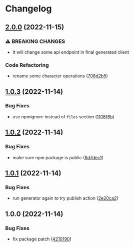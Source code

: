 # Changelog

## [2.0.0](https://github.com/dariusbakunas/eve-esi-client/compare/v1.0.3...v2.0.0) (2022-11-15)


### ⚠ BREAKING CHANGES

* It will change some api endpoint in final generated client

### Code Refactoring

* rename some character operations ([708d2b5](https://github.com/dariusbakunas/eve-esi-client/commit/708d2b52b14578137959566f96f37b3baa0bd446))

## [1.0.3](https://github.com/dariusbakunas/eve-esi-client/compare/v1.0.2...v1.0.3) (2022-11-14)


### Bug Fixes

* use npmignore instead of `files` section ([1f08f6b](https://github.com/dariusbakunas/eve-esi-client/commit/1f08f6b845d6c54513482d29fc82c6021864f214))

## [1.0.2](https://github.com/dariusbakunas/eve-esi-client/compare/v1.0.1...v1.0.2) (2022-11-14)


### Bug Fixes

* make sure npm package is public ([8d7dec1](https://github.com/dariusbakunas/eve-esi-client/commit/8d7dec1cae9e8669b19a4448f1f067ecd5d9f340))

## [1.0.1](https://github.com/dariusbakunas/eve-esi-client/compare/v1.0.0...v1.0.1) (2022-11-14)


### Bug Fixes

* run generator again to try publish action ([2e20ca2](https://github.com/dariusbakunas/eve-esi-client/commit/2e20ca2bf148866cc484f8d5e826e05b84fa027e))

## 1.0.0 (2022-11-14)


### Bug Fixes

* fix package patch ([4210190](https://github.com/dariusbakunas/eve-esi-client/commit/4210190d2b02385201e7a88f3cbaa27ec3430045))
